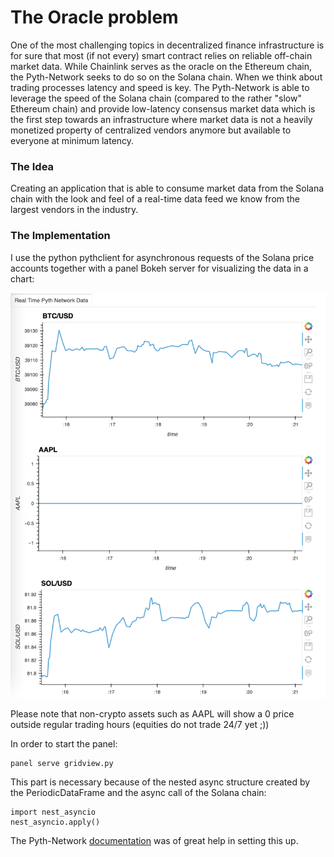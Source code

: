 # The Oracle problem
One of the most challenging topics in decentralized 
finance infrastructure is for sure that most (if not every) 
smart contract relies on reliable off-chain market data. 
While Chainlink serves as the oracle on the Ethereum chain, 
the Pyth-Network seeks to do so on the Solana chain. 
When we think about trading processes latency and speed 
is key. The Pyth-Network is able to leverage the speed of 
the Solana chain (compared to the rather "slow" Ethereum 
chain) and provide low-latency consensus market data which 
is the first step towards an infrastructure where market 
data is not a heavily monetized property of centralized 
vendors anymore but available to everyone at minimum latency.


### The Idea
Creating an application that is able to consume market data 
from the Solana chain with the look and feel of a real-time 
data feed we know from the largest vendors in the industry.

### The Implementation
I use the python pythclient for asynchronous requests of the 
Solana price accounts together with a panel Bokeh server for 
visualizing the data in a chart:

![Alt text](images/example1.png?raw=True "Example 1")

Please note that non-crypto assets such as AAPL will show 
a 0 price outside regular trading hours (equities do not 
trade 24/7 yet ;))

In order to start the panel:

    panel serve gridview.py

This part is necessary because of the nested async structure 
created by the PeriodicDataFrame and the async call of the 
Solana chain:

    import nest_asyncio
    nest_asyncio.apply()

The Pyth-Network 
[documentation](https://docs.pyth.network/#consumers) 
was of great help in setting this up.
